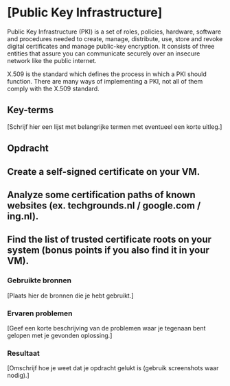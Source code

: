 # [Public Key Infrastructure]
Public Key Infrastructure (PKI) is a set of roles, policies, hardware, software and procedures needed to create, manage, distribute, use, store and revoke digital certificates and manage public-key encryption.
It consists of three entities that assure you can communicate securely over an insecure network like the public internet.

X.509 is the standard which defines the process in which a PKI should function. There are many ways of implementing a PKI, not all of them comply with the X.509 standard.

## Key-terms
[Schrijf hier een lijst met belangrijke termen met eventueel een korte uitleg.]

## Opdracht

## Create a self-signed certificate on your VM.

## Analyze some certification paths of known websites (ex. techgrounds.nl / google.com / ing.nl).

## Find the list of trusted certificate roots on your system (bonus points if you also find it in your VM).



### Gebruikte bronnen
[Plaats hier de bronnen die je hebt gebruikt.]

### Ervaren problemen
[Geef een korte beschrijving van de problemen waar je tegenaan bent gelopen met je gevonden oplossing.]

### Resultaat
[Omschrijf hoe je weet dat je opdracht gelukt is (gebruik screenshots waar nodig).]
